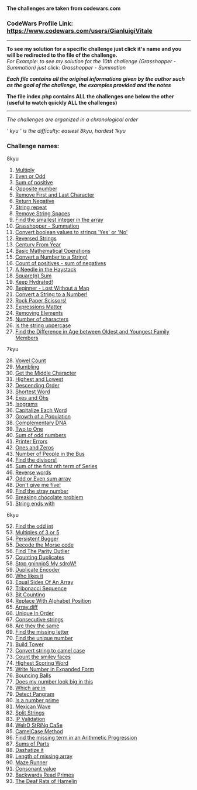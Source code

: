 #### The challenges are taken from codewars.com
### CodeWars Profile Link: https://www.codewars.com/users/GianluigiVitale
***
**To see my solution for a specific challenge just click it's name and you will be redirected to the file of the challenge.**   
_For Example: to see my solution for the 10th challenge (Grasshopper - Summation) just click: Grasshopper - Summation_  

**_Each file contains all the original informations given by the author such as the goal of the challenge, the examples provided and the notes_**  

**The file index.php contains ALL the challenges one below the other (useful to watch quickly ALL the challenges)**   
***
_The challenges are organized in a chronological order_

_' kyu ' is the difficulty: easiest 8kyu, hardest 1kyu_

### Challenge names:
8kyu

1. [Multiply](List%20Of%20Challenges/1.%20Multiply.php)
2. [Even or Odd](List%20Of%20Challenges/2.%20Even%20or%20Odd.php)
3. [Sum of positive](List%20Of%20Challenges/3.%20Sum%20of%20positive.php)
4. [Opposite number](List%20Of%20Challenges/4.%20Opposite%20number.php)
5. [Remove First and Last Character](List%20Of%20Challenges/5.%20Remove%20First%20and%20Last%20Character.php)
6. [Return Negative](List%20Of%20Challenges/6.%20Return%20Negative.php)
7. [String repeat](List%20Of%20Challenges/7.%20String%20repeat.php)
8. [Remove String Spaces](List%20Of%20Challenges/8.%20Remove%20String%20Spaces.php)
9. [Find the smallest integer in the array](List%20Of%20Challenges/9.%20Find%20the%20smallest%20integer%20in%20the%20array.php)
10. [Grasshopper - Summation](List%20Of%20Challenges/10.%20Grasshopper%20-%20Summation.php)
11. [Convert boolean values to strings 'Yes' or 'No'](List%20Of%20Challenges/11.%20Convert%20boolean%20values%20to%20strings%20'Yes'%20or%20'No'.php)
12. [Reversed Strings](List%20Of%20Challenges/12.%20Reversed%20Strings.php)
13. [Century From Year](List%20Of%20Challenges/13.%20Century%20From%20Year.php)
14. [Basic Mathematical Operations](List%20Of%20Challenges/14.%20Basic%20Mathematical%20Operations.php)
15. [Convert a Number to a String!](List%20Of%20Challenges/15.%20Convert%20a%20Number%20to%20a%20String!.php)
16. [Count of positives - sum of negatives](List%20Of%20Challenges/16.%20Count%20of%20positives%20-%20sum%20of%20negatives.php)
17. [A Needle in the Haystack](List%20Of%20Challenges/17.%20A%20Needle%20in%20the%20Haystack.php)
18. [Square(n) Sum](List%20Of%20Challenges/18.%20Square(n)%20Sum.php)
19. [Keep Hydrated!](List%20Of%20Challenges/19.%20Keep%20Hydrated!.php)
20. [Beginner - Lost Without a Map](List%20Of%20Challenges/20.%20Beginner%20-%20Lost%20Without%20a%20Map.php)
21. [Convert a String to a Number!](List%20Of%20Challenges/21.%20Convert%20a%20String%20to%20a%20Number!.php)
22. [Rock Paper Scissors!](List%20Of%20Challenges/22.%20Rock%20Paper%20Scissors!.php)
23. [Expressions Matter](List%20Of%20Challenges/23.%20Expressions%20Matter.php)
24. [Removing Elements](List%20Of%20Challenges/24.%20Removing%20Elements.php)
25. [Number of characters](List%20Of%20Challenges/25.%20Number%20of%20characters.php)
26. [Is the string uppercase](List%20Of%20Challenges/26.%20Is%20the%20string%20uppercase.php)
27. [Find the Difference in Age between Oldest and Youngest Family Members](List%20Of%20Challenges/27.%20Find%20the%20Difference%20in%20Age%20between%20Oldest%20and%20Youngest%20Family%20Members.php)

7kyu

28. [Vowel Count](List%20Of%20Challenges/28.%20Vowel%20Count.php)
29. [Mumbling](List%20Of%20Challenges/29.%20Mumbling.php)
30. [Get the Middle Character](List%20Of%20Challenges/30.%20Get%20the%20Middle%20Character.php)
31. [Highest and Lowest](List%20Of%20Challenges/31.%20Highest%20and%20Lowest.php)
32. [Descending Order](List%20Of%20Challenges/32.%20Descending%20Order.php)
33. [Shortest Word](List%20Of%20Challenges/33.%20Shortest%20Word.php)
34. [Exes and Ohs](List%20Of%20Challenges/34.%20Exes%20and%20Ohs.php)
35. [Isograms](List%20Of%20Challenges/35.%20Isograms.php)
36. [Capitalize Each Word](List%20Of%20Challenges/36.%20Capitalize%20Each%20Word.php)
37. [Growth of a Population](List%20Of%20Challenges/37.%20Growth%20of%20a%20Population.php)
38. [Complementary DNA](List%20Of%20Challenges/38.%20Complementary%20DNA.php)
39. [Two to One](List%20Of%20Challenges/39.%20Two%20to%20One.php)
40. [Sum of odd numbers](List%20Of%20Challenges/40.%20Sum%20of%20odd%20numbers.php)
41. [Printer Errors](List%20Of%20Challenges/41.%20Printer%20Errors.php)
42. [Ones and Zeros](List%20Of%20Challenges/42.%20Ones%20and%20Zeros.php)
43. [Number of People in the Bus](List%20Of%20Challenges/43.%20Number%20of%20People%20in%20the%20Bus.php)
44. [Find the divisors!](List%20Of%20Challenges/44.%20Find%20the%20divisors!.php)
45. [Sum of the first nth term of Series](List%20Of%20Challenges/45.%20Sum%20of%20the%20first%20nth%20term%20of%20Series.php)
46. [Reverse words](List%20Of%20Challenges/46.%20Reverse%20words.php)
47. [Odd or Even sum array](List%20Of%20Challenges/47.%20Odd%20or%20Even%20sum%20array.php)
48. [Don't give me five!](List%20Of%20Challenges/48.%20Don't%20give%20me%20five!.php)
49. [Find the stray number](List%20Of%20Challenges/49.%20Find%20the%20stray%20number.php)
50. [Breaking chocolate problem](List%20Of%20Challenges/50.%20Breaking%20chocolate%20problem.php)
51. [String ends with](List%20Of%20Challenges/51.%20String%20ends%20with.php)

6kyu

52. [Find the odd int](List%20Of%20Challenges/52.%20Find%20the%20odd%20int.php)
53. [Multiples of 3 or 5](List%20Of%20Challenges/53.%20Multiples%20of%203%20or%205.php)
54. [Persistent Bugger](List%20Of%20Challenges/54.%20Persistent%20Bugger.php)
55. [Decode the Morse code](List%20Of%20Challenges/55.%20Decode%20the%20Morse%20code.php)
56. [Find The Parity Outlier](List%20Of%20Challenges/56.%20Find%20The%20Parity%20Outlier.php)
57. [Counting Duplicates](List%20Of%20Challenges/57.%20Counting%20Duplicates.php)
58. [Stop gninnipS My sdroW!](List%20Of%20Challenges/58.%20Stop%20gninnipS%20My%20sdroW!.php)
59. [Duplicate Encoder](List%20Of%20Challenges/59.%20Duplicate%20Encoder.php)
60. [Who likes it](List%20Of%20Challenges/60.%20Who%20likes%20it.php)
61. [Equal Sides Of An Array](List%20Of%20Challenges/61.%20Equal%20Sides%20Of%20An%20Array.php)
62. [Tribonacci Sequence](List%20Of%20Challenges/62.%20Tribonacci%20Sequence.php)
63. [Bit Counting](List%20Of%20Challenges/63.%20Bit%20Counting.php)
64. [Replace With Alphabet Position](List%20Of%20Challenges/64.%20Replace%20With%20Alphabet%20Position.php)
65. [Array.diff](List%20Of%20Challenges/65.%20Array.diff.php)
66. [Unique In Order](List%20Of%20Challenges/66.%20Unique%20In%20Order.php)
67. [Consecutive strings](List%20Of%20Challenges/67.%20Consecutive%20strings.php)
68. [Are they the same](List%20Of%20Challenges/68.%20Are%20they%20the%20same.php)
69. [Find the missing letter](List%20Of%20Challenges/69.%20Find%20the%20missing%20letter.php)
70. [Find the unique number](List%20Of%20Challenges/70.%20Find%20the%20unique%20number.php)
71. [Build Tower](List%20Of%20Challenges/71.%20Build%20Tower.php)
72. [Convert string to camel case](List%20Of%20Challenges/72.%20Convert%20string%20to%20camel%20case.php)
73. [Count the smiley faces](List%20Of%20Challenges/73.%20Count%20the%20smiley%20faces.php)
74. [Highest Scoring Word](List%20Of%20Challenges/74.%20Highest%20Scoring%20Word.php)
75. [Write Number in Expanded Form](List%20Of%20Challenges/75.%20Write%20Number%20in%20Expanded%20Form.php)
76. [Bouncing Balls](List%20Of%20Challenges/76.%20Bouncing%20Balls.php)
77. [Does my number look big in this](List%20Of%20Challenges/77.%20Does%20my%20number%20look%20big%20in%20this.php)
78. [Which are in](List%20Of%20Challenges/78.%20Which%20are%20in.php)
79. [Detect Pangram](List%20Of%20Challenges/79.%20Detect%20Pangram.php)
80. [Is a number prime](List%20Of%20Challenges/80.%20Is%20a%20number%20prime.php)
81. [Mexican Wave](List%20Of%20Challenges/81.%20Mexican%20Wave.php)
82. [Split Strings](List%20Of%20Challenges/82.%20Split%20Strings.php)
83. [IP Validation](List%20Of%20Challenges/83.%20IP%20Validation.php)
84. [WeIrD StRiNg CaSe](List%20Of%20Challenges/84.%20WeIrD%20StRiNg%20CaSe.php)
85. [CamelCase Method](List%20Of%20Challenges/85.%20CamelCase%20Method.php)
86. [Find the missing term in an Arithmetic Progression](List%20Of%20Challenges/86.%20Find%20the%20missing%20term%20in%20an%20Arithmetic%20Progression.php)
87. [Sums of Parts](List%20Of%20Challenges/87.%20Sums%20of%20Parts.php)
88. [Dashatize it](List%20Of%20Challenges/88.%20Dashatize%20it.php)
89. [Length of missing array](List%20Of%20Challenges/89.%20Length%20of%20missing%20array.php)
90. [Maze Runner](List%20Of%20Challenges/90.%20Maze%20Runner.php)
91. [Consonant value](List%20Of%20Challenges/91.%20Consonant%20value.php)
92. [Backwards Read Primes](List%20Of%20Challenges/92.%20Backwards%20Read%20Primes.php)
93. [The Deaf Rats of Hamelin](List%20Of%20Challenges/93.%20The%20Deaf%20Rats%20of%20Hamelin.php)
